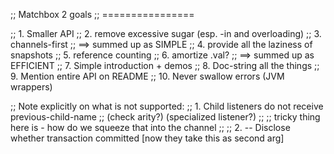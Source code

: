 ;; Matchbox 2 goals
;; ================

;; 1. Smaller API
;; 2. remove excessive sugar (esp. -in and overloading)
;; 3. channels-first
;; ==> summed up as SIMPLE
;; 4. provide all the laziness of snapshots
;; 5. reference counting
;; 6. amortize .val?
;; ==> summed up as EFFICIENT
;; 7. Simple introduction + demos
;; 8. Doc-string all the things
;; 9. Mention entire API on README
;; 10. Never swallow errors (JVM wrappers)

;; Note explicitly on what is not supported:
;; 1. Child listeners do not receive previous-child-name
;;    (check arity?) (specialized listener?)
;;
;;    tricky thing here is - how do we squeeze that into the channel
;;
;; 2. -- Disclose whether transaction committed [now they take this as second arg]